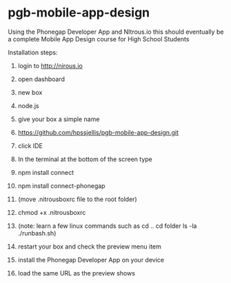 pgb-mobile-app-design
=====================

Using the Phonegap Developer App and NItrous.io this should eventually be a complete Mobile App Design course for High School Students




Installation steps:

1. login to http://nirous.io

1. open dashboard

1. new box

1. node.js

1. give your box a simple name

1. https://github.com/hpssjellis/pgb-mobile-app-design.git

1. click IDE

1. In the terminal at the bottom of the screen type

1.  npm install connect
  

1.  npm install connect-phonegap
  

1.  (move .nitrousboxrc file to the root folder)
 

1.  chmod +x .nitrousboxrc
 

1.  (note: learn a few linux commands such as cd ..     cd folder     ls -la   ./runbash.sh)

1.  restart your box and check the preview menu item
  

1.  install the Phonegap Developer App on your device

1.  load the same URL as the preview shows





